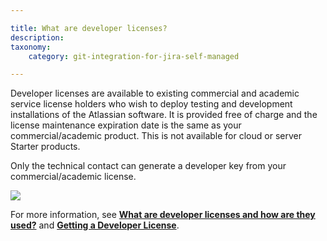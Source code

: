 ```yaml
---

title: What are developer licenses?
description:
taxonomy:
    category: git-integration-for-jira-self-managed

---
```

Developer licenses are available to existing commercial and academic service license holders who wish to deploy testing and development installations of the Atlassian software. It is provided free of charge and the license maintenance expiration date is the same as your commercial/academic product. This is not available for cloud or server Starter products.

Only the technical contact can generate a developer key from your commercial/academic license.

![](https://bigbrassband.atlassian.net/wiki/download/attachments/2051964929/atlassian-view-dev-license.png?version=1&modificationDate=1642066435926&cacheVersion=1&api=v2)

For more information, see [**What are developer licenses and how are they used?**](https://www.atlassian.com/licensing/purchase-licensing#licensing-10) and [**Getting a Developer License**](https://confluence.atlassian.com/jirakb/get-a-developer-license-for-jira-server-744526918.html).
